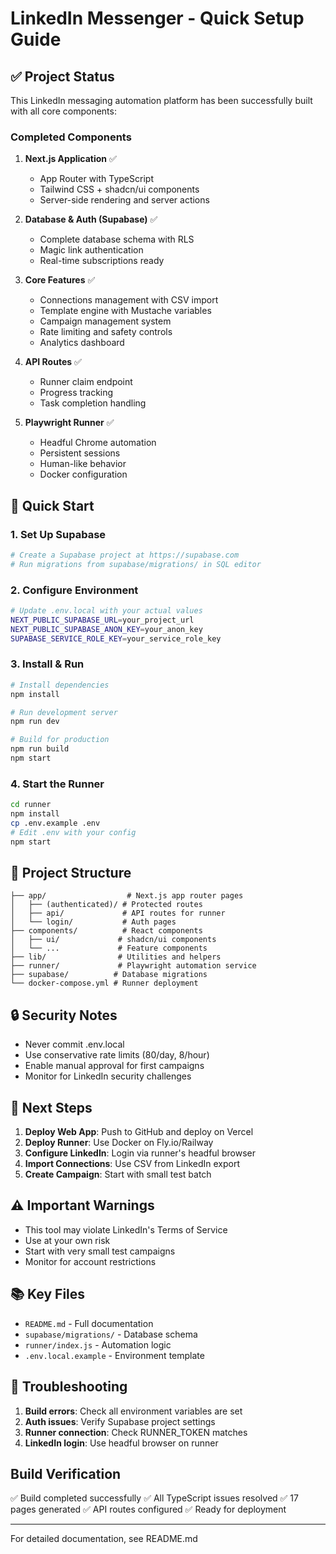 # LinkedIn Messenger - Quick Setup Guide

## ✅ Project Status

This LinkedIn messaging automation platform has been successfully built with all core components:

### Completed Components

1. **Next.js Application** ✅
   - App Router with TypeScript
   - Tailwind CSS + shadcn/ui components
   - Server-side rendering and server actions

2. **Database & Auth (Supabase)** ✅
   - Complete database schema with RLS
   - Magic link authentication
   - Real-time subscriptions ready

3. **Core Features** ✅
   - Connections management with CSV import
   - Template engine with Mustache variables
   - Campaign management system
   - Rate limiting and safety controls
   - Analytics dashboard

4. **API Routes** ✅
   - Runner claim endpoint
   - Progress tracking
   - Task completion handling

5. **Playwright Runner** ✅
   - Headful Chrome automation
   - Persistent sessions
   - Human-like behavior
   - Docker configuration

## 🚀 Quick Start

### 1. Set Up Supabase

```bash
# Create a Supabase project at https://supabase.com
# Run migrations from supabase/migrations/ in SQL editor
```

### 2. Configure Environment

```bash
# Update .env.local with your actual values
NEXT_PUBLIC_SUPABASE_URL=your_project_url
NEXT_PUBLIC_SUPABASE_ANON_KEY=your_anon_key
SUPABASE_SERVICE_ROLE_KEY=your_service_role_key
```

### 3. Install & Run

```bash
# Install dependencies
npm install

# Run development server
npm run dev

# Build for production
npm run build
npm start
```

### 4. Start the Runner

```bash
cd runner
npm install
cp .env.example .env
# Edit .env with your config
npm start
```

## 📁 Project Structure

```
├── app/                  # Next.js app router pages
│   ├── (authenticated)/ # Protected routes
│   ├── api/             # API routes for runner
│   └── login/           # Auth pages
├── components/          # React components
│   ├── ui/             # shadcn/ui components
│   └── ...             # Feature components
├── lib/                # Utilities and helpers
├── runner/             # Playwright automation service
├── supabase/          # Database migrations
└── docker-compose.yml # Runner deployment
```

## 🔒 Security Notes

- Never commit .env.local
- Use conservative rate limits (80/day, 8/hour)
- Enable manual approval for first campaigns
- Monitor for LinkedIn security challenges

## 🎯 Next Steps

1. **Deploy Web App**: Push to GitHub and deploy on Vercel
2. **Deploy Runner**: Use Docker on Fly.io/Railway
3. **Configure LinkedIn**: Login via runner's headful browser
4. **Import Connections**: Use CSV from LinkedIn export
5. **Create Campaign**: Start with small test batch

## ⚠️ Important Warnings

- This tool may violate LinkedIn's Terms of Service
- Use at your own risk
- Start with very small test campaigns
- Monitor for account restrictions

## 📚 Key Files

- `README.md` - Full documentation
- `supabase/migrations/` - Database schema
- `runner/index.js` - Automation logic
- `.env.local.example` - Environment template

## 🐛 Troubleshooting

1. **Build errors**: Check all environment variables are set
2. **Auth issues**: Verify Supabase project settings
3. **Runner connection**: Check RUNNER_TOKEN matches
4. **LinkedIn login**: Use headful browser on runner

## Build Verification

✅ Build completed successfully
✅ All TypeScript issues resolved
✅ 17 pages generated
✅ API routes configured
✅ Ready for deployment

---

For detailed documentation, see README.md